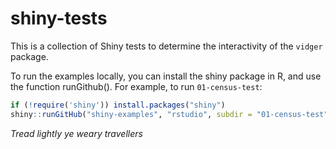 # shiny-tests

This is a collection of Shiny tests to determine the interactivity of the `vidger` package.

To run the examples locally, you can install the shiny package in R, and use the function runGithub(). For example, to run `01-census-test`:

``` r
if (!require('shiny')) install.packages("shiny")
shiny::runGitHub("shiny-examples", "rstudio", subdir = "01-census-test")
```

*Tread lightly ye weary travellers*